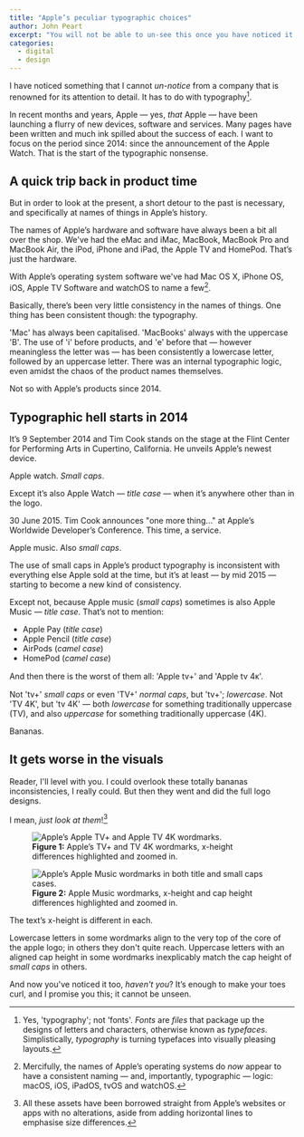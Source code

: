 ```yaml
---
title: "Apple’s peculiar typographic choices"
author: John Peart
excerpt: "You will not be able to un-see this once you have noticed it."
categories:
  - digital
  - design
---
```


I have noticed something that I cannot *un-notice* from a company that is renowned for its attention to detail. It has to do with typography[^1].

In recent months and years, Apple — yes, *that* Apple — have been launching a flurry of new devices, software and services. Many pages have been written and much ink spilled about the success of each. I want to focus on the period since 2014: since the announcement of the Apple Watch. That is the start of the typographic nonsense.

## A quick trip back in product time

But in order to look at the present, a short detour to the past is necessary, and specifically at names of things in Apple’s history.

The names of Apple’s hardware and software have always been a bit all over the shop. We've had the eMac and iMac, MacBook, MacBook Pro and MacBook Air, the iPod, iPhone and iPad, the Apple TV and HomePod. That’s just the hardware.

With Apple’s operating system software we've had Mac OS X,  iPhone OS, iOS, Apple TV Software and watchOS to name a few[^2].

Basically, there’s been very little consistency in the names of things. One thing has been consistent though: the typography.

'Mac' has always been capitalised. 'MacBooks' always with the uppercase 'B'. The use of 'i' before products, and 'e' before that — however meaningless the letter was — has been consistently a lowercase letter, followed by an uppercase letter. There was an internal typographic logic, even amidst the chaos of the product names themselves.

Not so with Apple’s products since 2014.

## Typographic hell starts in 2014

It’s 9 September 2014 and Tim Cook stands on the stage at the Flint Center for Performing Arts in Cupertino, California. He unveils Apple’s newest device.

Apple <span class="small-caps">watch</span>. *Small caps*.

Except it’s also Apple Watch — *title case* — when it’s anywhere other than in the logo.

30 June 2015. Tim Cook announces "one more thing..." at Apple’s Worldwide Developer’s Conference. This time, a service.

Apple <span class="small-caps">music</span>. Also *small caps*.

The use of small caps in Apple’s product typography is inconsistent with everything else Apple sold at the time, but it’s at least — by mid 2015 — starting to become a new kind of consistency.

Except not, because Apple <span class="small-caps">music</span> (*small caps*) sometimes is also Apple Music —  *title case*. That’s not to mention:

- Apple Pay (*title case*)
- Apple Pencil (*title case*)
- AirPods (*camel case*)
- HomePod (*camel case*)

And then there is the worst of them all: 'Apple tv+' and 'Apple tv 4ᴋ'.

Not '<span class="small-caps">tv</span>+' *small caps* or even 'TV+' *normal caps*, but 'tv+'; *lowercase*. Not 'TV 4K', but 'tv 4K' — both *lowercase* for something traditionally uppercase (TV), and also *uppercase* for something traditionally uppercase (4K).

Bananas.

## It gets worse in the visuals

Reader, I'll level with you. I could overlook these totally bananas inconsistencies, I really could. But then they went and did the full logo designs.

I mean, *just look at them*![^3]

<figure>
  <img class="padding" src="/assets/images/posts/2019-12-09-apple-tv-wordmarks.png" alt="Apple’s Apple TV+ and Apple TV 4K wordmarks.">
  <figcaption>
    <strong>Figure 1:</strong>
    Apple’s TV+ and TV 4K wordmarks, x-height differences highlighted and zoomed in.

  </figcaption>
</figure>

<figure>
  <img class="padding" src="/assets/images/posts/2019-12-09-apple-music-wordmarks.png" alt="Apple’s Apple Music wordmarks in both title and small caps cases.">
  <figcaption>
    <strong>Figure 2:</strong>
    Apple Music wordmarks, x-height and cap height differences highlighted and zoomed in.

  </figcaption>
</figure>

The text’s x-height is different in each.

Lowercase letters in some wordmarks align to the very top of the core of the apple logo; in others they don't quite reach. Uppercase letters with an aligned cap height in some wordmarks inexplicably match the cap height of *small caps* in others.

And now you've noticed it too, *haven't you*? It’s enough to make your toes curl, and I promise you this; it cannot be unseen.

[^1]: Yes, 'typography'; not 'fonts'. *Fonts* are *files* that package up the designs of letters and characters, otherwise known as *typefaces*. Simplistically, *typography* is turning typefaces into visually pleasing layouts.

[^2]: Mercifully, the names of Apple’s operating systems do *now* appear to have a consistent naming — and, importantly, typographic — logic: macOS, iOS, iPadOS, tvOS and watchOS.

[^3]: All these assets have been borrowed straight from Apple’s websites or apps with no alterations, aside from adding horizontal lines to emphasise size differences.
